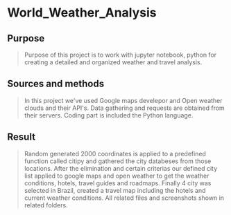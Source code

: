 # World_Weather_Analysis
## Purpose
> Purpose of this project is to work with jupyter notebook, python for creating a detailed and organized weather and travel analysis. 
## Sources and methods
> In this project we've used Google maps develepor and Open weather clouds and their API's. Data gathering and requests are obtained from their servers. Coding part is included the Python language. 
## Result
> Random generated 2000 coordinates is applied to a predefined function called citipy and gathered the city databeses from those locations. After the elimination and certain criterias our defined city list applied to google maps and open weather to get the weather conditions, hotels, travel guides and roadmaps. Finally 4 city was selected in Brazil, created a travel map including the hotels and current weather conditions. All related files and screenshots shown in related folders.
